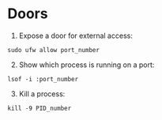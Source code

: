 # Doors 

1. Expose a door for external access:
```
sudo ufw allow port_number
```
2. Show which process is running on a port: 
```
lsof -i :port_number
```
3. Kill a process:
```
kill -9 PID_number
```